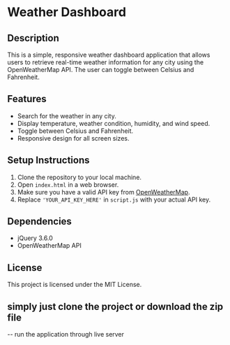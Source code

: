 # Weather Dashboard

## Description
This is a simple, responsive weather dashboard application that allows users to retrieve real-time weather information for any city using the OpenWeatherMap API. The user can toggle between Celsius and Fahrenheit.

## Features
- Search for the weather in any city.
- Display temperature, weather condition, humidity, and wind speed.
- Toggle between Celsius and Fahrenheit.
- Responsive design for all screen sizes.

## Setup Instructions
1. Clone the repository to your local machine.
2. Open `index.html` in a web browser.
3. Make sure you have a valid API key from [OpenWeatherMap](https://openweathermap.org/api).
4. Replace `'YOUR_API_KEY_HERE'` in `script.js` with your actual API key.

## Dependencies
- jQuery 3.6.0
- OpenWeatherMap API

## License
This project is licensed under the MIT License.

## simply just clone the project or download the zip file
-- run the application through live server